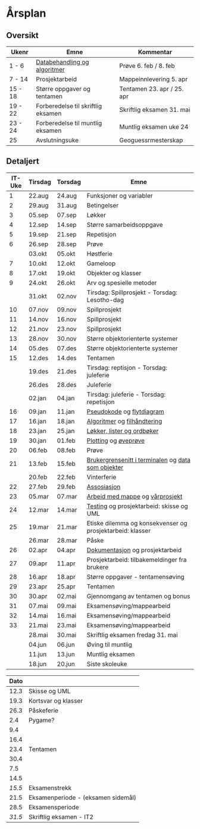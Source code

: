# Årsplan

## Oversikt

| Ukenr   | Emne                                                            | Kommentar                  |
| ------- | --------------------------------------------------------------- | -------------------------- |
| 1 - 6   | [Databehandling og algoritmer](./databehandling-og-algoritmer/) | Prøve 6. feb / 8. feb      |
| 7 - 14  | Prosjektarbeid                                                  | Mappeinnlevering 5. apr    |
| 15 - 18 | Større oppgaver og tentamen                                     | Tentamen 23. apr / 25. apr |
| 19 - 22 | Forberedelse til skriftlig eksamen                              | Skriftlig eksamen 31. mai  |
| 23 - 24 | Forberedelse til muntlig eksamen                                | Muntlig eksamen uke 24     |
| 25      | Avslutningsuke                                                  | Geoguessrmesterskap        |

## Detaljert

| IT-Uke | Tirsdag | Torsdag | Emne                                                                                                                     |
| ------ | ------- | ------- | ------------------------------------------------------------------------------------------------------------------------ |
| 1      | 22.aug  | 24.aug  | Funksjoner og variabler                                                                                                  |
| 2      | 29.aug  | 31.aug  | Betingelser                                                                                                              |
| 3      | 05.sep  | 07.sep  | Løkker                                                                                                                   |
| 4      | 12.sep  | 14.sep  | Større samarbeidsoppgave                                                                                                 |
| 5      | 19.sep  | 21.sep  | Repetisjon                                                                                                               |
| 6      | 26.sep  | 28.sep  | Prøve                                                                                                                    |
|        | 03.okt  | 05.okt  | Høstferie                                                                                                                |
| 7      | 10.okt  | 12.okt  | Gameloop                                                                                                                 |
| 8      | 17.okt  | 19.okt  | Objekter og klasser                                                                                                      |
| 9      | 24.okt  | 26.okt  | Arv og spesielle metoder                                                                                                 |
|        | 31.okt  | 02.nov  | Tirsdag: Spillprosjekt - Torsdag: Lesotho-dag                                                                            |
| 10     | 07.nov  | 09.nov  | Spillprosjekt                                                                                                            |
| 11     | 14.nov  | 16.nov  | Spillprosjekt                                                                                                            |
| 12     | 21.nov  | 23.nov  | Spillprosjekt                                                                                                            |
| 13     | 28.nov  | 30.nov  | Større objektorienterte systemer                                                                                         |
| 14     | 05.des  | 07.des  | Større objektorienterte systemer                                                                                         |
| 15     | 12.des  | 14.des  | Tentamen                                                                                                                 |
|        | 19.des  | 21.des  | Tirsdag: reptisjon - Torsdag: juleferie                                                                                  |
|        | 26.des  | 28.des  | Juleferie                                                                                                                |
|        | 02.jan  | 04.jan  | Tirsdag: juleferie - Torsdag: repetisjon                                                                                 |
| 16     | 09.jan  | 11.jan  | [Pseudokode](/databehandling-og-algoritmer/pseudokode) og [flytdiagram](/databehandling-og-algoritmer/flytdiagram)       |
| 17     | 16.jan  | 18.jan  | [Algoritmer](/databehandling-og-algoritmer/algoritmer) og [filhåndtering](/databehandling-og-algoritmer/filhandtering)   |
| 18     | 23.jan  | 25.jan  | [Løkker, lister og ordbøker](/databehandling-og-algoritmer/lokker-lister-og-ordboker)                                    |
| 19     | 30.jan  | 01.feb  | [Plotting](/databehandling-og-algoritmer/plotting) og [øveprøve](/databehandling-og-algoritmer/oveprove)                 |
| 20     | 06.feb  | 08.feb  | Prøve                                                                                                                    |
| 21     | 13.feb  | 15.feb  | [Brukergrensenitt i terminalen](/apputvikling/brukergrensesnitt) og [data som objekter](/apputvikling/data-som-objekter) |
|        | 20.feb  | 22.feb  | Vinterferie                                                                                                              |
| 22     | 27.feb  | 29.feb  | [Assosiasjon](/apputvikling/assosiasjon)                                                                                 |
| 23     | 05.mar  | 07.mar  | [Arbeid med mappe](/mappeinnlevering/mappe) og [vårprosjekt](/mappeinnlevering/varprosjekt)                              |
| 24     | 12.mar  | 14.mar  | [Testing](/apputvikling/testing) og prosjektarbeid: skisse og UML                                                        |
| 25     | 19.mar  | 21.mar  | Etiske dilemma og konsekvenser og prosjektarbeid: klasser                                                                |
|        | 26.mar  | 28.mar  | Påske                                                                                                                    |
| 26     | 02.apr  | 04.apr  | [Dokumentasjon](/apputvikling/dokumentasjon) og prosjektarbeid                                                     |
| 27     | 09.apr  | 11.apr  | Prosjektarbeid: tilbakemeldinger fra brukere                                                                             |
| 28     | 16.apr  | 18.apr  | Større oppgaver - tentamensøving                                                                                         |
| 29     | 23.apr  | 25.apr  | Tentamen                                                                                                                 |
| 30     | 30.apr  | 02.mai  | Gjennomgang av tentamen og bonus                                                                                         |
| 31     | 07.mai  | 09.mai  | Eksamensøving/mappearbeid                                                                                                |
| 32     | 14.mai  | 16.mai  | Eksamensøving/mappearbeid                                                                                                |
| 33     | 21.mai  | 23.mai  | Eksamensøving/mappearbeid                                                                                                |
|        | 28.mai  | 30.mai  | Skriftlig eksamen fredag 31. mai                                                                                         |
|        | 04.jun  | 06.jun  | Øving til muntlig                                                                                                        |
|        | 11.jun  | 13.jun  | Muntlig eksamen                                                                                                          |
|        | 18.jun  | 20.jun  | Siste skoleuke                                                                                                           |

| Dato   |                                    |
| ------ | ---------------------------------- |
| 12.3   | Skisse og UML                      |
| 19.3   | Kortsvar og klasser                |
| 26.3   | Påskeferie                         |
| 2.4    | Pygame?                            |
| 9.4    |                                    |
| 16.4   |                                    |
| 23.4   | Tentamen                           |
| 30.4   |                                    |
| 7.5    |                                    |
| 14.5   |                                    |
| _15.5_ | Eksamenstrekk                      |
| 21.5   | Eksamenperiode - (eksamen sidemål) |
| 28.5   | Eksamensperiode                    |
| _31.5_ | Skriftlig eksamen - IT2            |
